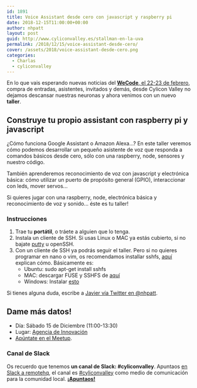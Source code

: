 ```yaml
---
id: 1891
title: Voice Assistant desde cero con javascript y raspberry pi
date: 2018-12-15T11:00:00+00:00
author: nhpatt
layout: post
guid: http://www.cyliconvalley.es/stallman-en-la-uva
permalink: /2018/12/15/voice-assistant-desde-cero/
cover: /assets/2018/voice-assistant-desde-cero.png
categories:
  - Charlas
  - cyliconvalley
---
```


En lo que vais esperando nuevas noticias del [**WeCode**, el 22-23 de
febrero](https://wecodefest.com/), compra de entradas, asistentes, invitados y demás, desde Cylicon Valley no dejamos descansar nuestras neuronas y ahora venimos con un nuevo **taller**.

## Construye tu propio assistant con raspberry pi y javascript

¿Cómo funciona Google Assistant o Amazon Alexa...? En este taller veremos cómo podemos desarrollar un pequeño asistente de voz que responda a comandos básicos desde cero, sólo con una raspberry, node, sensores y nuestro código.

También aprenderemos reconocimiento de voz con javascript y electrónica básica: cómo utilizar un puerto de propósito general (GPIO), interaccionar con leds, mover servos...

Si quieres jugar con una raspberry, node, electrónica básica y reconocimiento de voz y sonido... éste es tu taller!

### Instrucciones

1. Trae tu **portátil**, o tráete a alguien que lo tenga. 
2. Instala un cliente de SSH. Si usas Linux o MAC ya estás cubierto, si no bajate [putty](https://www.putty.org/) u openSSH.
3. Con un cliente de SSH ya podrás seguir el taller. Pero si no quieres programar en nano o vim, os recomendamos installar sshfs, [aquí](https://www.digitalocean.com/community/tutorials/how-to-use-sshfs-to-mount-remote-file-systems-over-ssh) explican cómo. Básicamente es:
    * Ubuntu: sudo apt-get install sshfs
    * MAC: descargar FUSE y SSHFS de [aquí](https://osxfuse.github.io/)
    * Windows: Instalar [esto](https://storage.googleapis.com/google-code-archive-downloads/v2/code.google.com/win-sshfs/win-sshfs-0.0.1.5-setup.exe)


Si tienes alguna duda, escribe a [Javier vía Twitter en @nhpatt](https://twitter.com/nhpatt).

## Dame más datos!

* Día: Sábado 15 de Diciembre (11:00-13:30)
* Lugar: [Agencia de Innovación](https://www.google.es/maps/place/Agencia+de+Innovaci%C3%B3n/@41.618862,-4.747401,17z/data=!3m1!4b1!4m2!3m1!1s0xd476cde13c9d9df:0xc54421ea5d686678)
* [Apúntate en el Meetup](https://www.meetup.com/Cylicon-Valley/events/256891169/).

### Canal de Slack

Os recuerdo que tenemos **un canal de Slack: #cyliconvalley**. Apuntaos [en Slack a remotehq](https://cyliconvalley.herokuapp.com/), el canal es [#cyliconvalley](https://remotehq.slack.com/messages/CCF7QGREE) como medio de comunicación para la comunidad local. **[¡Apuntaos!](https://remotehq.slack.com/messages/CCF7QGREE)**